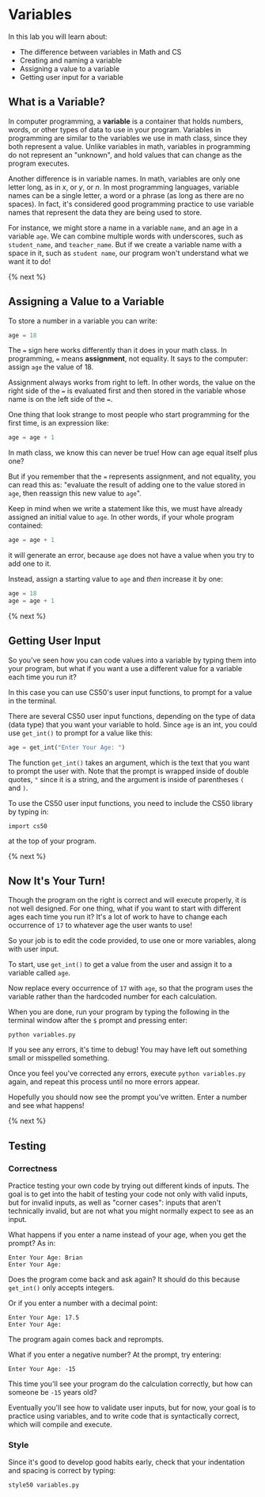 # Variables

In this lab you will learn about:

- The difference between variables in Math and CS
- Creating and naming a variable
- Assigning a value to a variable
- Getting user input for a variable

## What is a Variable?
In computer programming, a **variable** is a container that holds numbers, words, or other types of data to use in your program. Variables in programming are similar to the variables we use in math class, since they both represent a value. Unlike variables in math, variables in programming do not represent an "unknown", and hold values that can change as the program executes.

Another difference is in variable names. In math, variables are only one letter long, as in *x*, or *y*, or *n*. In most programming languages, variable names can be a single letter, a word or a phrase (as long as there are no spaces). In fact, it's considered good programming practice to use variable names that represent the data they are being used to store.

For instance, we might store a name in a variable `name`, and an age in a variable `age`. We can combine multiple words with underscores, such as `student_name`, and `teacher_name`. But if we create a variable name with a space in it, such as `student name`, our program won't understand what we want it to do!

{% next %}

## Assigning a Value to a Variable

To store a number in a variable you can write:

```python
age = 18
```

The `=` sign here works differently than it does in your math class. In programming, `=` means **assignment**, not equality. It says to the computer: assign `age` the value of 18.

Assignment always works from right to left. In other words, the value on the right side of the `=` is evaluated first and then stored in the variable whose name is on the left side of the `=`.

One thing that look strange to most people who start programming for the first time, is an expression like:

```python
age = age + 1
```

In math class, we know this can never be true! How can age equal itself plus one?

But if you remember that the `=` represents assignment, and not equality, you can read this as: "evaluate the result of adding one to the value stored in `age`, then reassign this new value to `age`".

Keep in mind when we write a statement like this, we must have already assigned an initial value to `age`. In other words, if your whole program contained:

```python
age = age + 1
```

it will generate an error, because `age` does not have a value when you try to add one to it.

Instead, assign a starting value to `age` and *then* increase it by one:

```python
age = 18
age = age + 1
```

{% next %}

## Getting User Input

So you've seen how you can code values into a variable by typing them into your program, but what if you want a use a different value for a variable each time you run it?

In this case you can use CS50's user input functions, to prompt for a value in the terminal.

There are several CS50 user input functions, depending on the type of data (data type) that you want your variable to hold. Since `age` is an int, you could use `get_int()` to prompt for a value like this:

```python
age = get_int("Enter Your Age: ")
```

The function `get_int()` takes an argument, which is the text that you want to prompt the user with. Note that the prompt is wrapped inside of double quotes, `"` since it is a string, and the argument is inside of parentheses `(` and `)`.

To use the CS50 user input functions, you need to include the CS50 library by typing in:

```
import cs50
```

at the top of your program.

{% next %}

## Now It's Your Turn!

Though the program on the right is correct and will execute properly, it is not well designed. For one thing, what if you want to start with different ages each time you run it? It's a lot of work to have to change each occurrence of `17` to whatever age the user wants to use!

So your job is to edit the code provided, to use one or more variables, along with user input.

To start, use `get_int()` to get a value from the user and assign it to a variable called `age`.

Now replace every occurrence of `17` with `age`, so that the program uses the variable rather than the hardcoded number for each calculation.

When you are done, run your program by typing the following in the terminal window after the `$` prompt and pressing enter:

```
python variables.py
```

If you see any errors, it's time to debug! You may have left out something small or misspelled something.

Once you feel you've corrected any errors, execute `python variables.py` again, and repeat this process until no more errors appear.

Hopefully you should now see the prompt you've written. Enter a number and see what happens!

{% next %}

## Testing

### Correctness

Practice testing your own code by trying out different kinds of inputs. The goal is to get into the habit of testing your code not only with valid inputs, but for invalid inputs, as well as "corner cases": inputs that aren't technically invalid, but are not what you might normally expect to see as an input.

What happens if you enter a name instead of your age, when you get the prompt? As in:

```
Enter Your Age: Brian
Enter Your Age:
```

Does the program come back and ask again? It should do this because `get_int()` only accepts integers.

Or if you enter a number with a decimal point:

```
Enter Your Age: 17.5
Enter Your Age:
```

The program again comes back and reprompts.

What if you enter a negative number? At the prompt, try entering:

```
Enter Your Age: -15
```

This time you'll see your program do the calculation correctly, but how can someone be `-15` years old?

Eventually you'll see how to validate user inputs, but for now, your goal is to practice using variables, and to write code that is syntactically correct, which will compile and execute.

### Style

Since it's good to develop good habits early, check that your indentation and spacing is correct by typing:

```
style50 variables.py
```

